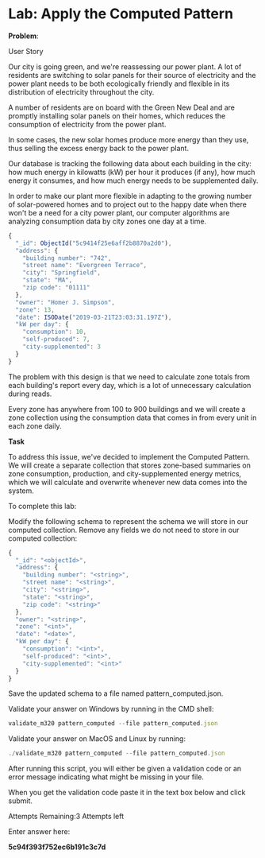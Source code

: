 # Lab: Apply the Computed Pattern

**Problem**:

User Story

Our city is going green, and we're reassessing our power plant. A lot of residents are switching to solar panels for their source of electricity and the power plant needs to be both ecologically friendly and flexible in its distribution of electricity throughout the city.

A number of residents are on board with the Green New Deal and are promptly installing solar panels on their homes, which reduces the consumption of electricity from the power plant.

In some cases, the new solar homes produce more energy than they use, thus selling the excess energy back to the power plant.

Our database is tracking the following data about each building in the city: how much energy in kilowatts (kW) per hour it produces (if any), how much energy it consumes, and how much energy needs to be supplemented daily.

In order to make our plant more flexible in adapting to the growing number of solar-powered homes and to project out to the happy date when there won't be a need for a city power plant, our computer algorithms are analyzing consumption data by city zones one day at a time.

```javascript
{
  "_id": ObjectId("5c9414f25e6aff2b8870a2d0"),
  "address": {
    "building number": "742",
    "street name": "Evergreen Terrace",
    "city": "Springfield",
    "state": "MA",
    "zip code": "01111"
  },
  "owner": "Homer J. Simpson",
  "zone": 13,
  "date": ISODate("2019-03-21T23:03:31.197Z"),
  "kW per day": {
    "consumption": 10,
    "self-produced": 7,
    "city-supplemented": 3
  }
}
```

The problem with this design is that we need to calculate zone totals from each building's report every day, which is a lot of unnecessary calculation during reads.

Every zone has anywhere from 100 to 900 buildings and we will create a zone collection using the consumption data that comes in from every unit in each zone daily.

**Task**

To address this issue, we've decided to implement the Computed Pattern. We will create a separate collection that stores zone-based summaries on zone consumption, production, and city-supplemented energy metrics, which we will calculate and overwrite whenever new data comes into the system.

To complete this lab:

Modify the following schema to represent the schema we will store in our computed collection. Remove any fields we do not need to store in our computed collection:

```javascript
{
  "_id": "<objectId>",
  "address": {
    "building number": "<string>",
    "street name": "<string>",
    "city": "<string>",
    "state": "<string>",
    "zip code": "<string>"
  },
  "owner": "<string>",
  "zone": "<int>",
  "date": "<date>",
  "kW per day": {
    "consumption": "<int>",
    "self-produced": "<int>",
    "city-supplemented": "<int>"
  }
}
```

Save the updated schema to a file named pattern_computed.json.

Validate your answer on Windows by running in the CMD shell:

```javascript
validate_m320 pattern_computed --file pattern_computed.json
```

Validate your answer on MacOS and Linux by running:

```javascript
./validate_m320 pattern_computed --file pattern_computed.json
```

After running this script, you will either be given a validation code or an error message indicating what might be missing in your file.

When you get the validation code paste it in the text box below and click submit.

Attempts Remaining:3 Attempts left

Enter answer here:

**5c94f393f752ec6b191c3c7d**
